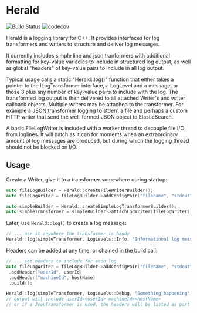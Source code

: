 # Herald

![Build Status](https://github.com/Justin-Randall/herald/actions/workflows/cmake-multi-platform.yml/badge.svg) [![codecov](https://codecov.io/github/Justin-Randall/herald/graph/badge.svg?token=4HYUF98OJ4)](https://codecov.io/github/Justin-Randall/herald)

Herald is a logging library for C++. It provides interfaces for log transformers and writers to structure and deliver log messages.

It currently includes simple line and json tranformers with additional formatting for key-value variadics to include in structured log output, as well as global "headers" of key-value pairs to include in all log output.

Typical usage calls a static "Herald::log()" function that either takes a pointer to the ILogTransformer interface, a LogLevel and a message, or those 3 plus any number of key-value pairs to include with the log. The transformed log output is then delivered to all attached Writer's and writer callback objects. Multiple writers may be attached to the transformer. For example a JSON transformer logging to stderr, a file and perhaps a custom HTTP writer that send the well-formed JSON object to ElasticSearch.

A basic FileLogWriter is included with a worker thread to decouple file I/O from loglines. It will batch as it can for moments when an extraordinary amount of log messages are produced, but during which the logging thread should not be blocked on I/O.

## Usage

Create a Writer, give it to a transformer somewhere during startup:

```cpp
auto fileLogBuilder = Herald::createFileWriterBuilder();
auto fileLogWriter = fileLogBuilder->addConfigPair("filename", "stdout").build();

auto simpleBuilder = Herald::createSimpleLogTransformerBuilder();
auto simpleTransformer = simpleBuilder->attachLogWriter(fileLogWriter).build();
```

Later, use `Herald::log()` to create a log message:

```cpp
// ... use it anywhere the transformer is handy
Herald::log(simpleTransformer, LogLevels::Info, "Informational log message");
```

Headers can be added at any time, or chained in the build call:

```cpp
// ... set headers to include for each log
auto fileLogWriter = fileLogBuilder->addConfigPair("filename", "stdout")
 .addHeader("userId", userId)
 .addHeader("machineId", hostName)
 .build();

Herald::log(simpleTransformer, LogLevels::Debug, "Something happening");
// output will include userId=<userId> machineId=<hostName>
// or if a JsonTransformer is used, the headers will be listed as part of the well-formed json, suitable for ingestion by endpoints like ElasticSearch
```
